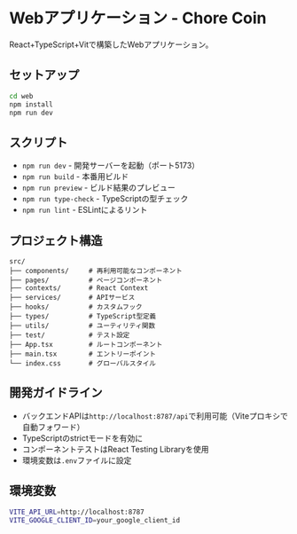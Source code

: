 # Webアプリケーション - Chore Coin

React+TypeScript+Vitで構築したWebアプリケーション。

## セットアップ

```bash
cd web
npm install
npm run dev
```

## スクリプト

- `npm run dev` - 開発サーバーを起動（ポート5173）
- `npm run build` - 本番用ビルド
- `npm run preview` - ビルド結果のプレビュー
- `npm run type-check` - TypeScriptの型チェック
- `npm run lint` - ESLintによるリント

## プロジェクト構造

```text
src/
├── components/     # 再利用可能なコンポーネント
├── pages/          # ページコンポーネント
├── contexts/       # React Context
├── services/       # APIサービス
├── hooks/          # カスタムフック
├── types/          # TypeScript型定義
├── utils/          # ユーティリティ関数
├── test/           # テスト設定
├── App.tsx         # ルートコンポーネント
├── main.tsx        # エントリーポイント
└── index.css       # グローバルスタイル
```

## 開発ガイドライン

- バックエンドAPIは`http://localhost:8787/api`で利用可能（Viteプロキシで自動フォワード）
- TypeScriptのstrictモードを有効に
- コンポーネントテストはReact Testing Libraryを使用
- 環境変数は`.env`ファイルに設定

## 環境変数

```bash
VITE_API_URL=http://localhost:8787
VITE_GOOGLE_CLIENT_ID=your_google_client_id
```
